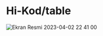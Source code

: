 # Hi-Kod/table

![Ekran Resmi 2023-04-02 22 41 00](https://user-images.githubusercontent.com/95501927/229375269-ab8e0386-40df-43da-832a-0e117cddc92f.png)
